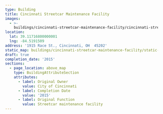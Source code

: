 ```yaml
---
type: Building
title: Cincinnati Streetcar Maintenance Facility
images:
  - >-
    buildings/cincinnati-streetcar-maintenance-facility/cincinnati-streetcar-maintenance-facility-0_mldqda
location:
  lat: 39.11716800000001
  lng: -84.5191509
address: '1915 Race St., Cincinnati, OH  45202'
static_map: buildings/cincinnati-streetcar-maintenance-facility/static-map_rkrmsw
draft: true
completion_date: '2015'
sections:
  - page_location: above_map
    type: BuildingAttributeSection
    attributes:
      - label: Original Owner
        value: City of Cincinnati
      - label: Completion Date
        value: '2015'
      - label: Original Function
        value: Streetcar maintenance facility
---
```

